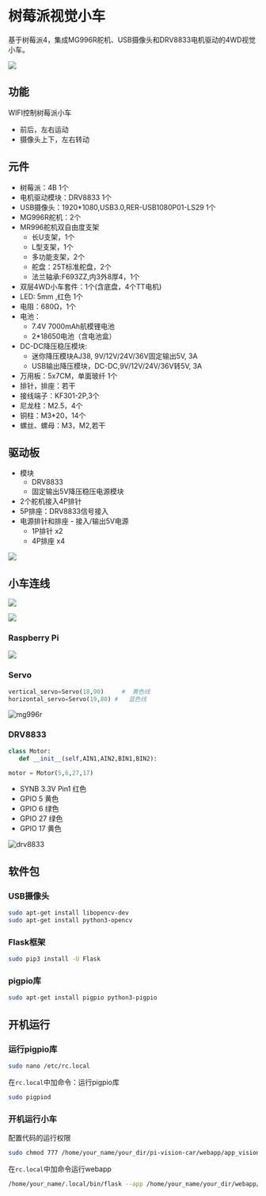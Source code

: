 # 树莓派视觉小车

基于树莓派4，集成MG996R舵机、USB摄像头和DRV8833电机驱动的4WD视觉小车。

![](img/real_car_front.jpg)

## 功能

WIFI控制树莓派小车
* 前后，左右运动
* 摄像头上下，左右转动

## 元件

* 树莓派：4B 1个
* 电机驱动模块：DRV8833 1个
* USB摄像头：1920*1080,USB3.0,RER-USB1080P01-LS29 1个 
* MG996R舵机：2个
* MR996舵机双自由度支架
  * 长U支架，1个
  * L型支架，1个
  * 多功能支架，2个
  * 舵盘：25T标准舵盘，2个
  * 法兰轴承:F693ZZ,内3外8厚4，1个
* 双层4WD小车套件：1个(含底盘，4个TT电机)
* LED: 5mm ,红色 1个
* 电阻：680Ω，1个
* 电池：
  * 7.4V 7000mAh航模锂电池
  * 2*18650电池（含电池盒）
* DC-DC降压稳压模块:
  * 迷你降压模块AJ38, 9V/12V/24V/36V固定输出5V, 3A
  * USB输出降压模块，DC-DC,9V/12V/24V/36V转5V, 3A
* 万用板：5x7CM，单面玻纤 1个
* 排针，排座：若干
* 接线端子：KF301-2P,3个
* 尼龙柱：M2.5，4个
* 铜柱：M3*20，14个
* 螺丝、螺母：M3，M2,若干

## 驱动板

* 模块
  * DRV8833
  * 固定输出5V降压稳压电源模块
* 2个舵机接入4P排针
* 5P排座：DRV8833信号接入 
* 电源排针和排座 - 接入/输出5V电源
  * 1P排针 x2
  * 4P排座 x4

![](img/driver_board.jpg)

## 小车连线

![](img/linked_lines_dual_powers_simple.jpg)

![](img/real_car_board.jpg)

### Raspberry Pi

![](img/GPIO-Pinout-Diagram.png)

### Servo

```python
vertical_servo=Servo(18,90)     #  黄色线
horizontal_servo=Servo(19,80) #   蓝色线
```
![mg996r](img/mg996r.jpg)

### DRV8833

```python
class Motor:
   def __init__(self,AIN1,AIN2,BIN1,BIN2):

motor = Motor(5,6,27,17)
```

* SYNB 3.3V Pin1  红色
* GPIO 5  黄色
* GPIO 6  绿色
* GPIO 27 绿色
* GPIO 17 黄色

![drv8833](img/drv8833_pinout.jpg)

## 软件包

### USB摄像头
```bash
sudo apt-get install libopencv-dev
sudo apt-get install python3-opencv
```
### Flask框架
```bash
sudo pip3 install -U Flask
```
### pigpio库
```bash
sudo apt-get install pigpio python3-pigpio
```

## 开机运行

### 运行pigpio库

```bash
sudo nano /etc/rc.local
```
在`rc.local`中加命令：运行pigpio库

```bash
sudo pigpiod
```

### 开机运行小车

配置代码的运行权限

```bash
sudo chmod 777 /home/your_name/your_dir/pi-vision-car/webapp/app_vision_car.py 
```
在`rc.local`中加命令运行webapp

```bash
/home/your_name/.local/bin/flask --app /home/your_name/your_dir/webapp/app_vison_car run --host=0.0.0.0 &
```